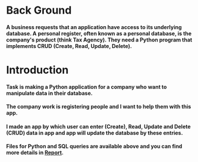 
# Back Ground
#### A business requests that an application have access to its underlying database. A personal register, often known as a personal database, is the company's product (think Tax Agency). They need a Python program that implements **CRUD** (Create, Read, Update, Delete). 

# Introduction

#### Task is making a Python application for a company who want to manipulate data in their database.
#### The company work is registering people and I want to help them with this app.
#### I made an app by which user can enter (Create), Read, Update and Delete (CRUD) data in app and app will update the database by these entries.
#### Files for Python and SQL queries are available above and you can find more details in [Report](https://github.com/amiranissian/SQL-Python/blob/main/Personal%20Registration/report.pdf).

